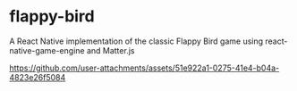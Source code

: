 # flappy-bird

A React Native implementation of the classic Flappy Bird game using react-native-game-engine and Matter.js

https://github.com/user-attachments/assets/51e922a1-0275-41e4-b04a-4823e26f5084
